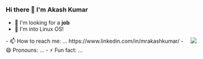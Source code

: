 ###                       Hi there 👋 I'm Akash Kumar
<!--
<img align="right" src="https://github.com/MrAkashKumar/mrAkashKumar/blob/master/The-7-Most.png" /> 
-->

- 🔭 I'm looking for a **job**
- 🐧 I'm into Linux OS!

<!--
**MrAkashKumar/mrAkashKumar** is a ✨ _special_ ✨ repository because its `README.md` (this file) appears on your GitHub profile.

Here are some ideas to get you started:

- 🔭 I’m currently working on ...
- 🌱 I’m currently learning ...
- 👯 I’m looking to collaborate on ...
- 🤔 I’m looking for help with ...
- 💬 Ask me about ...
-->
   <img align="right" src="https://github-readme-stats.vercel.app/api?username=MrAkashKumar&theme=shades-of-purple&show_icons=true"/>
- 📫 How to reach me: ... https://www.linkedin.com/in/mrakashkumar/  
- 😄 Pronouns: ...
- ⚡ Fun fact: ...


 
